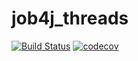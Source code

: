 # job4j_threads
[![Build Status](https://www.travis-ci.com/EvgenyShestakov/job4j_threads.svg?branch=main)](https://www.travis-ci.com/EvgenyShestakov/job4j_threads)
[![codecov](https://codecov.io/gh/EvgenyShestakov/job4j_grabber/branch/master/graph/badge.svg)](https://codecov.io/gh/EvgenyShestakov/job4j_threads)